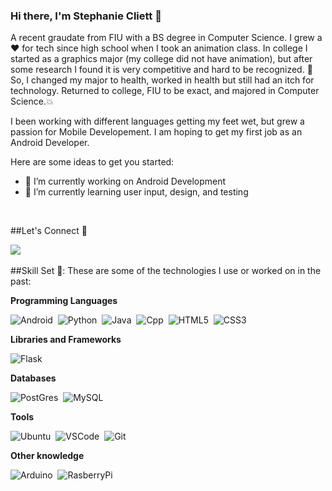 ### Hi there, I'm Stephanie Cliett 👋

A recent graudate from FIU with a BS degree in Computer Science. I grew a ❤️ for tech since high school when I took an animation class. In college I started as a graphics major (my college did not have animation), but after some research I found it is very competitive and hard to be recognized. 💭 So, I changed my major to health, worked in health but still had an itch for technology. Returned to college, FIU to be exact, and majored in Computer Science.💥 

I been working with different languages getting my feet wet, but grew a passion for Mobile Developement. I am hoping to get my first job as an Android Developer.


Here are some ideas to get you started:

- 🔭 I’m currently working on Android Development
- 🌱 I’m currently learning user input, design, and testing 
<!--- 👯 I’m looking to collaborate on ...
- 🤔 I’m looking for help with ...-->
<br>

##Let's Connect 🤝

<a href="https://www.linkedin.com/in/stephanie-cliett/"><img src="https://img.shields.io/badge/linkedin-%230077B5.svg?&style=for-the-badge&logo=linkedin&logoColor=white" /></a>&nbsp;&nbsp;&nbsp;&nbsp;


##Skill Set 💪:
These are some of the technologies I use or worked on in the past:

**Programming Languages**

![Android](https://img.shields.io/badge/ANDROID-3DDC84.svg?&style=for-the-badge&logo=android&logoColor=white)&nbsp;
![Python](https://img.shields.io/badge/PYTHON-3776AB.svg?&style=for-the-badge&logo=python&logoColor=white)&nbsp;
![Java](https://img.shields.io/badge/JAVA-007396.svg?&style=for-the-badge&logo=java&logoColor=white)&nbsp;
![Cpp](https://img.shields.io/badge/C++-00599C.svg?&style=for-the-badge&logo=c%2B%2B&logoColor=white)&nbsp;
![HTML5](https://img.shields.io/badge/HTML5-E34F26.svg?&style=for-the-badge&logo=html5&logoColor=white)&nbsp;
![CSS3](https://img.shields.io/badge/CSS3-%231572B6.svg?&style=for-the-badge&logo=css3&logoColor=white)&nbsp;


**Libraries and Frameworks**

![Flask](https://img.shields.io/badge/FLASK-000000.svg?&style=for-the-badge&logo=flask&logoColor=white)&nbsp;

**Databases**

![PostGres](https://img.shields.io/badge/POSTGRES-23316192.svg?&style=for-the-badge&logo=postgres&logoColor=white)&nbsp;
![MySQL](https://img.shields.io/badge/MARIADB-4479A1.svg?&style=for-the-badge&logo=mariadb&logoColor=white)&nbsp;

**Tools**

![Ubuntu](https://img.shields.io/badge/UBUNTU-E95420.svg?&style=for-the-badge&logo=ubuntu&logoColor=white)&nbsp;
![VSCode](https://img.shields.io/badge/VSCODE-007ACC.svg?&style=flat&logo=visual-studio-code)&nbsp;
![Git](https://img.shields.io/badge/GIT-%23F05033.svg?&style=flat&logo=git&logoColor=white)&nbsp;

**Other knowledge**

![Arduino](https://img.shields.io/badge/ARDUINO-00979D.svg?&style=flat&logo=arduino&logoColor=white)&nbsp;
![RasberryPi](https://img.shields.io/badge/RASBERRYPI-A22846.svg?&style=for-the-badge&logo=rasberrypi&logoColor=white)&nbsp;

<br>
